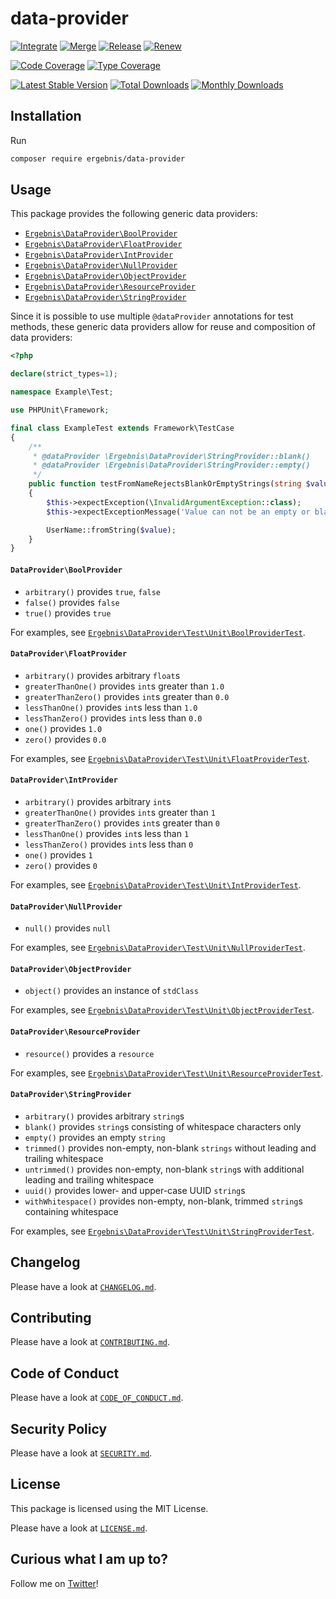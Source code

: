 # data-provider

[![Integrate](https://github.com/ergebnis/data-provider/workflows/Integrate/badge.svg)](https://github.com/ergebnis/data-provider/actions)
[![Merge](https://github.com/ergebnis/data-provider/workflows/Merge/badge.svg)](https://github.com/ergebnis/data-provider/actions)
[![Release](https://github.com/ergebnis/data-provider/workflows/Release/badge.svg)](https://github.com/ergebnis/data-provider/actions)
[![Renew](https://github.com/ergebnis/data-provider/workflows/Renew/badge.svg)](https://github.com/ergebnis/data-provider/actions)

[![Code Coverage](https://codecov.io/gh/ergebnis/data-provider/branch/main/graph/badge.svg)](https://codecov.io/gh/ergebnis/data-provider)
[![Type Coverage](https://shepherd.dev/github/ergebnis/data-provider/coverage.svg)](https://shepherd.dev/github/ergebnis/data-provider)

[![Latest Stable Version](https://poser.pugx.org/ergebnis/data-provider/v/stable)](https://packagist.org/packages/ergebnis/data-provider)
[![Total Downloads](https://poser.pugx.org/ergebnis/data-provider/downloads)](https://packagist.org/packages/ergebnis/data-provider)
[![Monthly Downloads](http://poser.pugx.org/ergebnis/data-provider/d/monthly)](https://packagist.org/packages/ergebnis/data-provider)

## Installation

Run

```sh
composer require ergebnis/data-provider
```

## Usage

This package provides the following generic data providers:

* [`Ergebnis\DataProvider\BoolProvider`](https://github.com/ergebnis/data-provider#dataproviderboolprovider)
* [`Ergebnis\DataProvider\FloatProvider`](https://github.com/ergebnis/data-provider#dataproviderfloatprovider)
* [`Ergebnis\DataProvider\IntProvider`](https://github.com/ergebnis/data-provider#dataproviderintprovider)
* [`Ergebnis\DataProvider\NullProvider`](https://github.com/ergebnis/data-provider#dataprovidernullprovider)
* [`Ergebnis\DataProvider\ObjectProvider`](https://github.com/ergebnis/data-provider#dataproviderobjectprovider)
* [`Ergebnis\DataProvider\ResourceProvider`](https://github.com/ergebnis/data-provider#dataproviderresourceprovider)
* [`Ergebnis\DataProvider\StringProvider`](https://github.com/ergebnis/data-provider#dataproviderstringprovider)

Since it is possible to use multiple `@dataProvider` annotations for test methods, these generic data providers allow for reuse and composition of data providers:

```php
<?php

declare(strict_types=1);

namespace Example\Test;

use PHPUnit\Framework;

final class ExampleTest extends Framework\TestCase
{
    /**
     * @dataProvider \Ergebnis\DataProvider\StringProvider::blank()
     * @dataProvider \Ergebnis\DataProvider\StringProvider::empty()
     */
    public function testFromNameRejectsBlankOrEmptyStrings(string $value): void
    {
        $this->expectException(\InvalidArgumentException::class);
        $this->expectExceptionMessage('Value can not be an empty or blank string.');

        UserName::fromString($value);
    }
}
```

#### `DataProvider\BoolProvider`

* `arbitrary()` provides `true`, `false`
* `false()` provides `false`
* `true()` provides `true`

For examples, see [`Ergebnis\DataProvider\Test\Unit\BoolProviderTest`](test/Unit/BoolProviderTest.php).

#### `DataProvider\FloatProvider`

* `arbitrary()` provides arbitrary `float`s
* `greaterThanOne()` provides `int`s greater than `1.0`
* `greaterThanZero()` provides `int`s greater than `0.0`
* `lessThanOne()` provides `int`s less than `1.0`
* `lessThanZero()` provides `int`s less than `0.0`
* `one()` provides `1.0`
* `zero()` provides `0.0`

For examples, see [`Ergebnis\DataProvider\Test\Unit\FloatProviderTest`](test/Unit/FloatProviderTest.php).

#### `DataProvider\IntProvider`

* `arbitrary()` provides arbitrary `int`s
* `greaterThanOne()` provides `int`s greater than `1`
* `greaterThanZero()` provides `int`s greater than `0`
* `lessThanOne()` provides `int`s less than `1`
* `lessThanZero()` provides `int`s less than `0`
* `one()` provides `1`
* `zero()` provides `0`

For examples, see [`Ergebnis\DataProvider\Test\Unit\IntProviderTest`](test/Unit/IntProviderTest.php).

#### `DataProvider\NullProvider`

* `null()` provides `null`

For examples, see [`Ergebnis\DataProvider\Test\Unit\NullProviderTest`](test/Unit/NullProviderTest.php).

#### `DataProvider\ObjectProvider`

* `object()` provides an instance of `stdClass`

For examples, see [`Ergebnis\DataProvider\Test\Unit\ObjectProviderTest`](test/Unit/ObjectProviderTest.php).

#### `DataProvider\ResourceProvider`

* `resource()` provides a `resource`

For examples, see [`Ergebnis\DataProvider\Test\Unit\ResourceProviderTest`](test/Unit/ResourceProviderTest.php).

#### `DataProvider\StringProvider`

* `arbitrary()` provides arbitrary `string`s
* `blank()` provides `string`s consisting of whitespace characters only
* `empty()` provides an empty `string`
* `trimmed()` provides non-empty, non-blank `strings` without leading and trailing whitespace
* `untrimmed()` provides non-empty, non-blank `string`s with additional leading and trailing whitespace
* `uuid()` provides lower- and upper-case UUID `string`s
* `withWhitespace()` provides non-empty, non-blank, trimmed `string`s containing whitespace

For examples, see [`Ergebnis\DataProvider\Test\Unit\StringProviderTest`](test/Unit/StringProviderTest.php).

## Changelog

Please have a look at [`CHANGELOG.md`](CHANGELOG.md).

## Contributing

Please have a look at [`CONTRIBUTING.md`](.github/CONTRIBUTING.md).

## Code of Conduct

Please have a look at [`CODE_OF_CONDUCT.md`](https://github.com/ergebnis/.github/blob/main/CODE_OF_CONDUCT.md).

## Security Policy

Please have a look at [`SECURITY.md`](.github/SECURITY.md).

## License

This package is licensed using the MIT License.

Please have a look at [`LICENSE.md`](LICENSE.md).

## Curious what I am up to?

Follow me on [Twitter](https://twitter.com/intent/follow?screen_name=localheinz)!
